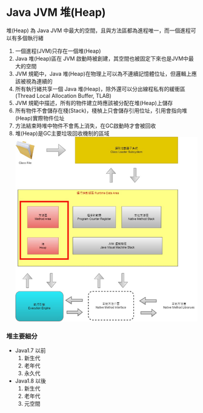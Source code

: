 # Java JVM 堆(Heap)
堆(Heap) 為 Java JVM 中最大的空間，且與方法區都為進程唯一，而一個進程可以有多個執行緒
1. 一個進程(JVM)只存在一個堆(Heap)
2. Java 堆(Heap)區在 JVM 啟動時被創建，其空間也被固定下來也是JVM中最大的空間
3. JVM 規範中，Java 堆(Heap)在物理上可以為不連續記憶體位址，但邏輯上應該被視為連續的
4. 所有執行緒共享一個 Java 堆(Heap)，除外還可以分出線程私有的緩衝區(Thread Local Allocation Buffer, TLAB)
5. JVM 規範中描述，所有的物件建立時應該被分配在堆(Heap)上儲存
6. 所有物件不會儲存在棧(Stack)，棧楨上只會儲存引用位址，引用會指向堆(Heap)實際物件位址
7. 方法結束時堆中物件不會馬上消失，在GC啟動時才會被回收
8. 堆(Heap)是GC主要垃圾回收機制的區域
![JVM 簡圖](./images/JVM%20簡圖.jpg)

### 堆主要細分
* Java1.7 以前
  1. 新生代
  2. 老年代
  3. 永久代
* Java1.8 以後
  1. 新生代
  2. 老年代
  3. 元空間